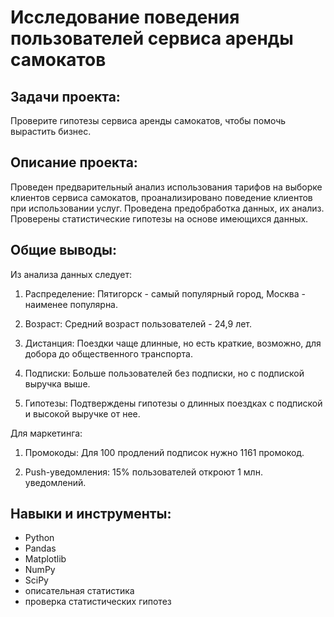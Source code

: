 # Исследование поведения пользователей сервиса аренды самокатов

## Задачи проекта:
Проверите гипотезы сервиса аренды самокатов, чтобы помочь вырастить бизнес.

## Описание проекта:
Проведен предварительный анализ использования тарифов на выборке клиентов сервиса самокатов,
проанализировано поведение клиентов при использовании услуг. Проведена предобработка
данных, их анализ. Проверены статистические гипотезы на основе имеющихся данных.

## Общие выводы:
Из анализа данных следует:

1. Распределение: Пятигорск - самый популярный город, Москва - наименее популярна.

2. Возраст: Средний возраст пользователей - 24,9 лет.

3. Дистанция: Поездки чаще длинные, но есть краткие, возможно, для добора до общественного транспорта.

4. Подписки: Больше пользователей без подписки, но с подпиской выручка выше.

5. Гипотезы: Подтверждены гипотезы о длинных поездках с подпиской и высокой выручке от нее.

Для маркетинга:

1. Промокоды: Для 100 продлений подписок нужно 1161 промокод.

2. Push-уведомления: 15% пользователей откроют 1 млн. уведомлений.
## Навыки и инструменты:
- Python
- Pandas
- Matplotlib
- NumPy
- SciPy
- описательная статистика
- проверка статистических гипотез
  
